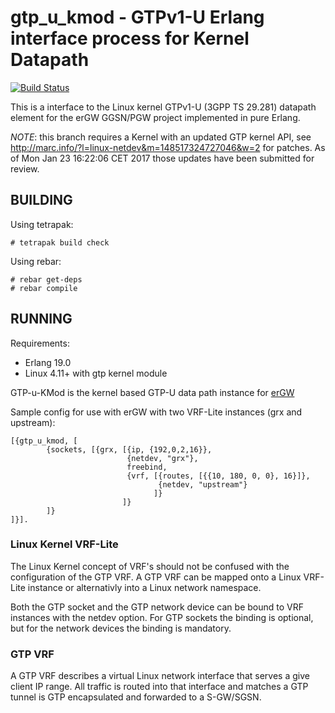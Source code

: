 gtp_u_kmod - GTPv1-U Erlang interface process for Kernel Datapath
=================================================================
[![Build Status](https://travis-ci.org/travelping/gtp_u_kmod.svg?branch=master)](https://travis-ci.org/travelping/gtp_u_kmod)

This is a interface to the Linux kernel GTPv1-U (3GPP TS 29.281) datapath element for the erGW GGSN/PGW project implemented in pure Erlang.

*NOTE*: this branch requires a Kernel with an updated GTP kernel API, see http://marc.info/?l=linux-netdev&m=148517324727046&w=2 for patches. As of Mon Jan 23 16:22:06 CET 2017 those updates have been submitted for review.

BUILDING
--------

Using tetrapak:

    # tetrapak build check

Using rebar:

    # rebar get-deps
    # rebar compile

RUNNING
-------

Requirements:

* Erlang 19.0
* Linux 4.11+ with gtp kernel module

GTP-u-KMod is the kernel based GTP-U data path instance for [erGW](https://github.com/travelping/ergw)

Sample config for use with erGW with two VRF-Lite instances (grx and upstream):

```
[{gtp_u_kmod, [
        {sockets, [{grx, [{ip, {192,0,2,16}},
                          {netdev, "grx"},
                          freebind,
                          {vrf, [{routes, [{{10, 180, 0, 0}, 16}]},
                                 {netdev, "upstream"}
                                ]}
                         ]}
        ]}
]}].
```

### Linux Kernel VRF-Lite

The Linux Kernel concept of VRF's should not be confused with the configuration of the GTP VRF.
A GTP VRF can be mapped onto a Linux VRF-Lite instance or alternativly into a Linux network namespace.

Both the GTP socket and the GTP network device can be bound to VRF instances with the netdev option.
For GTP sockets the binding is optional, but for the network devices the binding is mandatory.

### GTP VRF

A GTP VRF describes a virtual Linux network interface that serves a give client IP range. All traffic is routed into that interface and matches a GTP tunnel is GTP encapsulated and forwarded to a S-GW/SGSN.
